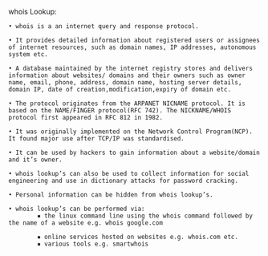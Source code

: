 whois Lookup:

    • whois is a an internet query and response protocol.

    • It provides detailed information about registered users or assignees of internet resources, such as domain names, IP addresses, autonomous system etc.

    • A database maintained by the internet registry stores and delivers information about websites/ domains and their owners such as owner name, email, phone, address, domain name, hosting server details, domain IP, date of creation,modification,expiry of domain etc.

    • The protocol originates from the ARPANET NICNAME protocol. It is based on the NAME/FINGER protocol(RFC 742). The NICKNAME/WHOIS protocol first appeared in RFC 812 in 1982.

    • It was originally implemented on the Network Control Program(NCP). It found major use after TCP/IP was standardised.

    • It can be used by hackers to gain information about a website/domain and it’s owner.

    • whois lookup’s can also be used to collect information for social engineering and use in dictionary attacks for password cracking.

    • Personal information can be hidden from whois lookup’s.

    • whois lookup’s can be performed via:
            ▪ the linux command line using the whois command followed by the name of a website e.g. whois google.com
                      
            ▪ online services hosted on websites e.g. whois.com etc.
            ▪ various tools e.g. smartwhois
		
